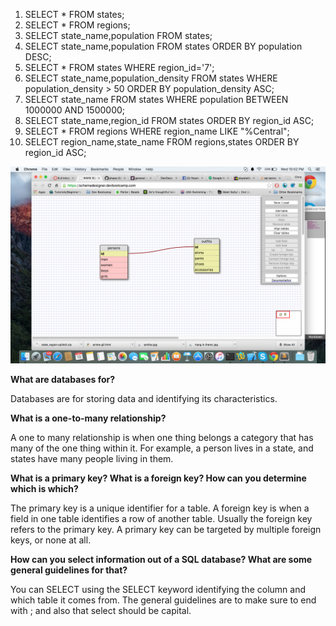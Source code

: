 1. SELECT * FROM states;
2. SELECT * FROM regions;
3. SELECT state_name,population FROM states;
4. SELECT state_name,population FROM states
   ORDER BY population DESC;
5. SELECT * FROM states
   WHERE region_id='7';
6. SELECT state_name,population_density FROM states
   WHERE population_density > 50
   ORDER BY population_density ASC;
7. SELECT state_name FROM states
   WHERE population BETWEEN 1000000 AND 1500000;
8. SELECT state_name,region_id FROM states
   ORDER BY region_id ASC;
9. SELECT * FROM regions WHERE region_name LIKE "%Central";
10. SELECT region_name,state_name FROM regions,states
    ORDER BY region_id ASC;


![sql](SQL_TEMP.png)

**What are databases for?**

Databases are for storing data and identifying its characteristics.

**What is a one-to-many relationship?**

A one to many relationship is when one thing belongs a category that has many of the one thing within it. For example, a person lives in a state, and states have many people living in them.

**What is a primary key? What is a foreign key? How can you determine which is which?**

The primary key is a unique identifier for a table. A foreign key is when a field in one table identifies a row of another table. Usually the foreign key refers to the primary key. A primary key can be targeted by multiple foreign keys, or none at all.

**How can you select information out of a SQL database? What are some general guidelines for that?**

You can SELECT using the SELECT keyword identifying the column and which table it comes from. The general guidelines are to make sure to end with ; and also that select should be capital.
